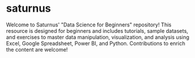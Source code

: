 # saturnus
Welcome to Saturnus' "Data Science for Beginners" repository! This resource is designed for beginners and includes tutorials, sample datasets, and exercises to master data manipulation, visualization, and analysis using Excel, Google Spreadsheet, Power BI, and Python. Contributions to enrich the content are welcome!
